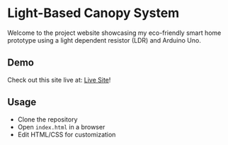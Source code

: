 # Light-Based Canopy System
Welcome to the project website showcasing my eco-friendly smart home prototype using a light dependent resistor (LDR) and Arduino Uno.

## Demo

Check out this site live at: [Live Site](https://rainier-ps.github.io/Light-Based-Canopy-System/)!

## Usage

* Clone the repository
* Open `index.html` in a browser
* Edit HTML/CSS for customization
